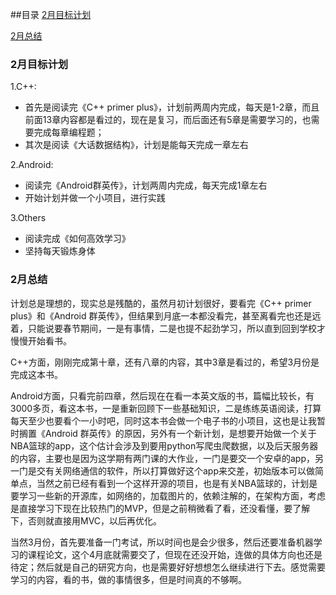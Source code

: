 ##目录
[2月目标计划](#0)

[2月总结](#1)

<h3 id="0">2月目标计划</h3>
1.C++:

* 首先是阅读完《C++ primer plus》，计划前两周内完成，每天是1-2章，而且前面13章内容都是看过的，现在是复习，而后面还有5章是需要学习的，也需要完成每章编程题；
* 其次是阅读《大话数据结构》，计划是能每天完成一章左右

2.Android:

* 阅读完《Android群英传》，计划两周内完成，每天完成1章左右
* 开始计划并做一个小项目，进行实践

3.Others

* 阅读完成《如何高效学习》
* 坚持每天锻炼身体


<h3 id="1">2月总结</h3>
计划总是理想的，现实总是残酷的，虽然月初计划很好，要看完《C++ primer plus》和《Android 群英传》，但结果到月底一本都没看完，甚至离看完也还是远着，只能说要春节期间，一是有事情，二是也提不起劲学习，所以直到回到学校才慢慢开始看书。

C++方面，刚刚完成第十章，还有八章的内容，其中3章是看过的，希望3月份是完成这本书。

Android方面，只看完前四章，然后现在在看一本英文版的书，篇幅比较长，有3000多页，看这本书，一是重新回顾下一些基础知识，二是练练英语阅读，打算每天至少也要看个一小时吧，同时这本书会做一个电子书的小项目，这也是让我暂时搁置《Android 群英传》的原因，另外有一个新计划，是想要开始做一个关于NBA篮球的app，这个估计会涉及到要用python写爬虫爬数据，以及后天服务器的内容，主要也是因为这学期有两门课的大作业，一门是要交一个安卓的app，另一门是交有关网络通信的软件，所以打算做好这个app来交差，初始版本可以做简单点，当然之前已经有看到一个这样开源的项目，也是有关NBA篮球的，计划是要学习一些新的开源库，如网络的，加载图片的，依赖注解的，在架构方面，考虑是直接学习下现在比较热门的MVP，但是之前稍微看了看，还没看懂，要了解下，否则就直接用MVC，以后再优化。

当然3月份，首先要准备一门考试，所以时间也是会少很多，然后还要准备机器学习的课程论文，这个4月底就需要交了，但现在还没开始，连做的具体方向也还是待定；然后就是自己的研究方向，也是需要好好想想怎么继续进行下去。感觉需要学习的内容，看的书，做的事情很多，但是时间真的不够啊。
